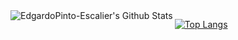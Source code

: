 
<img align="left" alt="EdgardoPinto-Escalier's Github Stats" src="https://github-readme-stats.vercel.app/api?username=EdgardoDev&show_icons=true&hide_border=true&count_private=true&icon_color=#734186&title_color=#734186" />


[![Top Langs](https://github-readme-stats.vercel.app/api/top-langs/?username=EdgardoDev&hide=php)](https://github.com/anuraghazra/github-readme-stats)

